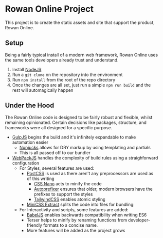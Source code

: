 # Rowan Online Project
This project is to create the static assets and site that support the product, Rowan Online.

## Setup
Being a fairly typical install of a modern web framework, Rowan Online uses the same tools developers already trust and understand.

1. Install [NodeJS](https://nodejs.org/en/)
2. Run a `git clone` on the repository into the environment
3. Run `npm install` from the root of the repo directory
4. Once the changes are all set, just run a simple `npm run build` and the rest will automagically happen

## Under the Hood
The Rowan Online code is designed to be fairly robust and flexible, whilst remaining opinionated. Certain decisions like packages, structure, and frameworks were all designed for a specific purpose.

- [GulpJS](https://gulpjs.com/docs/en/getting-started/quick-start) begins the build and it's infinitely expandable to make automation easier
    - [Nunjucks](https://mozilla.github.io/nunjucks/) allows for DRY markup by using templating and partials
    - This is all passed off to our bundler
- [WebPackJS](https://webpack.js.org/guides/getting-started/#basic-setup) handles the complexity of build rules using a straighforward configuration
    - For Styles, several features are used:
        - [PostCSS](https://postcss.org/) is used as there aren't any preprocessors are used as of this writing
            - [CSS Nano](https://github.com/cssnano/cssnano) acts to minify the code
            - [Autoprefixer](https://github.com/postcss/autoprefixer) ensures that older, modern browsers have the prefixes to support the styles
            - [TailwindCSS](https://tailwindcss.com/docs) enables atomic styling
        - [MiniCSS Extract](https://github.com/webpack-contrib/mini-css-extract-plugin) splits the code into files for bundling
    - For Interactivity and scripts, some features are added:
        - [BabelJS](https://babeljs.io/) enables backwards compatibility when writing ES6
        - Terser helps to minify by renaming functions from developer-friendly formats to a concise name.
        - More features will be added as the project grows